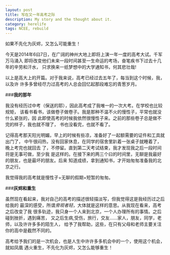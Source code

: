 ```yaml
---
layout: post
title: 写在又一年高考之际
description: My story and the thought about it.
category: herelife
tags: NCEE, rebuild
---
```


如果不先化为灰烬，又怎么可能重生！

今天是2014年6曰7日，在广阔的神州大地上即将上演一年一度的高考大试。千军万马涌入
即将改变他们未来一段时间甚至一生命运的考场，奋笔疾书下过去十几年的辛劳和汗水，
只求换来一纸梦想中的大学通知书，何其悲壮哉!

以上是高大上的开篇。对于我来说，高考已经过去五年了，每当到这个时候，我，以及许
许多多曾经尽力过高考的人总会回忆起那段难忘的青葱岁月。

###**我的那年**

我没有经历过中考（保送的耶），因此高考成了我唯一的一次大考。在学校也比较规矩，
该看书看书，该做卷子做卷子。我是那种不温不火的慢性子，平常也就没什么紧张的，因
此即使高考的时候我依然很慢性子来。之前的那些卷子总是做不完的样子，我也就不理了，
书也没看完，也就不看了。

记得高考那天阳光明媚，早上的时候有些凉，准备好了一起额需要的证件和工具就出门了，
中午很闷热，没有回家休息，在同学的宿舍里趴着一张桌子就睡着了，晚上考完也就回去
了，不停留。直到第二天考试结束，我才发现我之后一段时间将是无事可做，至少我
是这样的。在接下来的两三个曰的时间里，无聊是我最好的朋友，也是最坏的朋友。后来
知道成绩，拿到通知书，才开始匆匆准备我的北京之行。

我觉得我的高考就是慢性子+无聊的假期+短暂的匆匆。

###**灰烬和重生**

虽然现在看起来，我对自己的高考的描述很轻描淡写，但我觉得这是我经历过之后给我的
最深的感受，所谓*旁观者轻*，大体就是这样的意思。从我现在看来，高考之后改变了我
很多轨迹，我只身一个人来到北京，一个人办理所有的事情。之后碰到挫折，遇到痛苦，
又之后生病,受伤，旅行，交友......家人，朋友，同学，老师，以及许许多多的陌生人，
给予了我帮助，这些，在只有父母和老师主要关注你的高中是截然不同的。

高考给予我们的是一次机会，也是人生中许许多多机会中的一个，使用这个机会，就如凤凰
遇火重生，不先化为灰烬，又怎么能够重生！
